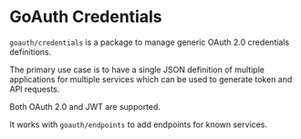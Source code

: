 # GoAuth Credentials

`goauth/credentials` is a package to manage generic OAuth 2.0 credentials definitions.

The primary use case is to have a single JSON definition of multiple applications for multiple services which can be used to generate token and API requests.

Both OAuth 2.0 and JWT are supported.

It works with `goauth/endpoints` to add endpoints for known services.